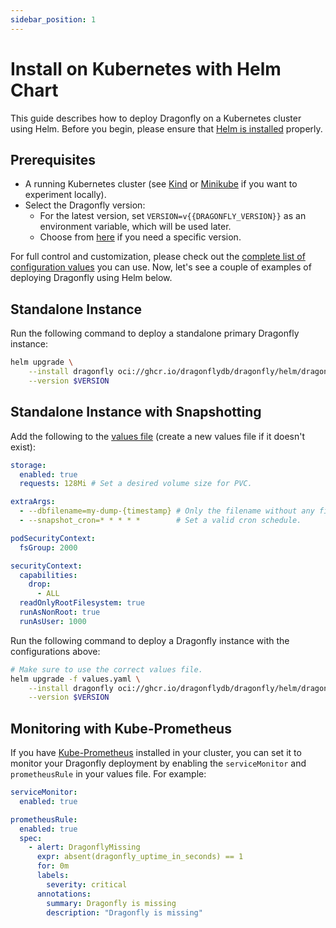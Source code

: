 ```yaml
---
sidebar_position: 1
---
```


# Install on Kubernetes with Helm Chart

<PageTitle title="Getting Started with Helm | Dragonfly" />

This guide describes how to deploy Dragonfly on a Kubernetes cluster using Helm.
Before you begin, please ensure that [Helm is installed](https://helm.sh/docs/intro/install/) properly.

## Prerequisites

- A running Kubernetes cluster (see [Kind](https://kind.sigs.k8s.io/docs/user/quick-start/) or [Minikube](https://minikube.sigs.k8s.io/docs/start/) if you want to experiment locally).
- Select the Dragonfly version:
  - For the latest version, set `VERSION=v{{DRAGONFLY_VERSION}}` as an environment variable, which will be used later.
  - Choose from [here](https://github.com/dragonflydb/dragonfly/pkgs/container/dragonfly%2Fhelm%2Fdragonfly) if you need a specific version.

For full control and customization, please check out
the [complete list of configuration values](https://github.com/dragonflydb/dragonfly/tree/main/contrib/charts/dragonfly) you can use.
Now, let's see a couple of examples of deploying Dragonfly using Helm below.

## Standalone Instance

Run the following command to deploy a standalone primary Dragonfly instance:

```bash
helm upgrade \
    --install dragonfly oci://ghcr.io/dragonflydb/dragonfly/helm/dragonfly \
    --version $VERSION
```

## Standalone Instance with Snapshotting

Add the following to the [values file](https://helm.sh/docs/chart_template_guide/values_files/) (create a new values file if it doesn't exist):

```yml
storage:
  enabled: true
  requests: 128Mi # Set a desired volume size for PVC.

extraArgs:
  - --dbfilename=my-dump-{timestamp} # Only the filename without any file extensions.
  - --snapshot_cron=* * * * *        # Set a valid cron schedule.

podSecurityContext:
  fsGroup: 2000

securityContext:
  capabilities:
    drop:
      - ALL
  readOnlyRootFilesystem: true
  runAsNonRoot: true
  runAsUser: 1000
```

Run the following command to deploy a Dragonfly instance with the configurations above:

```bash
# Make sure to use the correct values file.
helm upgrade -f values.yaml \
    --install dragonfly oci://ghcr.io/dragonflydb/dragonfly/helm/dragonfly \
    --version $VERSION
```

## Monitoring with Kube-Prometheus

If you have [Kube-Prometheus](https://github.com/prometheus-operator/kube-prometheus) installed in your cluster,
you can set it to monitor your Dragonfly deployment by enabling the `serviceMonitor` and `prometheusRule` in your values file.
For example:

```yml
serviceMonitor:
  enabled: true

prometheusRule:
  enabled: true
  spec:
    - alert: DragonflyMissing
      expr: absent(dragonfly_uptime_in_seconds) == 1
      for: 0m
      labels:
        severity: critical
      annotations:
        summary: Dragonfly is missing
        description: "Dragonfly is missing"
```
